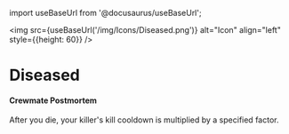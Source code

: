 import useBaseUrl from '@docusaurus/useBaseUrl';

<img src={useBaseUrl('/img/Icons/Diseased.png')} alt="Icon" align="left" style={{height: 60}} />
# Diseased

#### Crewmate Postmortem

After you die, your killer's kill cooldown is multiplied by a specified factor.
